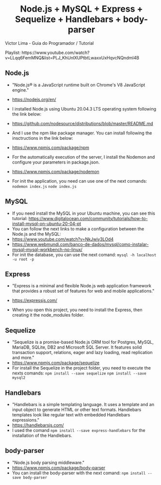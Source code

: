 <h1 align="center">
Node.js + MySQL + Express + Sequelize + Handlebars + body-parser
</h1>

<p> Victor Lima - Guia do Programador / Tutorial </p>
<p> Playlist: https://www.youtube.com/watch?v=LLqq6FemMNQ&list=PLJ_KhUnlXUPtbtLwaxxUxHqvcNQndmI4B</p>

## Node.js
- "Node.js® is a JavaScript runtime built on Chrome's V8 JavaScript engine."
- https://nodejs.org/en/

- I installed Node.js using Ubuntu 20.04.3 LTS operating system following the link below:
- https://github.com/nodesource/distributions/blob/master/README.md

- And I use the npm like package manager. You can install following the insctructions in the link below:
- https://www.npmjs.com/package/npm

- For the automatically execution of the server, I install the Nodemon and configure your parameters in package.json.
- https://www.npmjs.com/package/nodemon

- For init the application, you need can use one of the next comands:
```nodemon index.js```
```node index.js```

## MySQL

- If you need install the MySQL in your Ubuntu machine, you can see this tutorial: https://www.digitalocean.com/community/tutorials/how-to-install-mysql-on-ubuntu-20-04-pt
- You can follow the next links to make a configuration between the Node.js and the MySQL: 
- https://www.youtube.com/watch?v=NkJwjy3LOd4
- https://www.webmundi.com/banco-de-dados/mysql/como-instalar-mysql-mysql-workbench-no-linux/
- For init the database, you can use the next comand: 
```mysql -h localhost -u root -p```


## Express
- "Express is a minimal and flexible Node.js web application framework that provides a robust set of features for web and mobile applications."
- https://expressjs.com/

- When you open this project, you need to install the Express, then creating it the node_modules folder.

## Sequelize
- "Sequelize is a promise-based Node.js ORM tool for Postgres, MySQL, MariaDB, SQLite, DB2 and Microsoft SQL Server. It features solid transaction support, relations, eager and lazy loading, read replication and more."
- https://www.npmjs.com/package/sequelize
- For install the Sequelize in the project folder, you need to execute the nexts comands: ```npm install --save sequelize``` ```npm install --save mysql2```

## Handlebars
- "Handlebars is a simple templating language. It uses a template and an input object to generate HTML or other text formats. Handlebars templates look like regular text with embedded Handlebars expressions."
- https://handlebarsjs.com/
- I used the comand ```npm install --save express-handlebars``` for the installation of the Handlebars.

## body-parser
- "Node.js body parsing middleware."
- https://www.npmjs.com/package/body-parser
- You can install the body-parser with the next comand: ```npm install --save body-parser```
